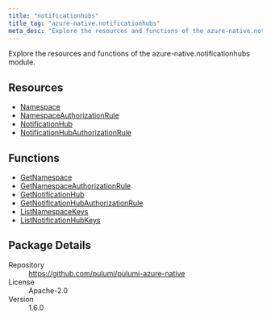 ```yaml
---
title: "notificationhubs"
title_tag: "azure-native.notificationhubs"
meta_desc: "Explore the resources and functions of the azure-native.notificationhubs module."
---
```


<!-- WARNING: this file was generated by Pulumi Docs Generator. -->
<!-- Do not edit by hand unless you're certain you know what you are doing! -->

Explore the resources and functions of the azure-native.notificationhubs module.

<h2 id="resources">Resources</h2>
<ul class="api">
    <li><a href="namespace" title="Namespace"><span class="symbol resource"></span>Namespace</a></li>
    <li><a href="namespaceauthorizationrule" title="NamespaceAuthorizationRule"><span class="symbol resource"></span>NamespaceAuthorizationRule</a></li>
    <li><a href="notificationhub" title="NotificationHub"><span class="symbol resource"></span>NotificationHub</a></li>
    <li><a href="notificationhubauthorizationrule" title="NotificationHubAuthorizationRule"><span class="symbol resource"></span>NotificationHubAuthorizationRule</a></li>
</ul>

<h2 id="functions">Functions</h2>
<ul class="api">
    <li><a href="getnamespace" title="GetNamespace"><span class="symbol function"></span>GetNamespace</a></li>
    <li><a href="getnamespaceauthorizationrule" title="GetNamespaceAuthorizationRule"><span class="symbol function"></span>GetNamespaceAuthorizationRule</a></li>
    <li><a href="getnotificationhub" title="GetNotificationHub"><span class="symbol function"></span>GetNotificationHub</a></li>
    <li><a href="getnotificationhubauthorizationrule" title="GetNotificationHubAuthorizationRule"><span class="symbol function"></span>GetNotificationHubAuthorizationRule</a></li>
    <li><a href="listnamespacekeys" title="ListNamespaceKeys"><span class="symbol function"></span>ListNamespaceKeys</a></li>
    <li><a href="listnotificationhubkeys" title="ListNotificationHubKeys"><span class="symbol function"></span>ListNotificationHubKeys</a></li>
</ul>

<h2 id="package-details">Package Details</h2>
<dl class="package-details">
	<dt>Repository</dt>
	<dd><a href="https://github.com/pulumi/pulumi-azure-native">https://github.com/pulumi/pulumi-azure-native</a></dd>
	<dt>License</dt>
	<dd>Apache-2.0</dd>
	<dt>Version</dt>
	<dd>1.6.0</dd>
</dl>


